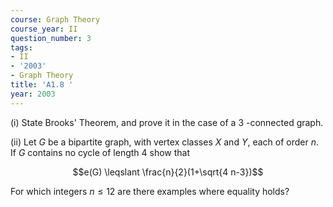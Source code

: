 ```yaml
---
course: Graph Theory
course_year: II
question_number: 3
tags:
- II
- '2003'
- Graph Theory
title: 'A1.8 '
year: 2003
---
```



(i) State Brooks' Theorem, and prove it in the case of a 3 -connected graph.

(ii) Let $G$ be a bipartite graph, with vertex classes $X$ and $Y$, each of order $n$. If $G$ contains no cycle of length 4 show that

$$e(G) \leqslant \frac{n}{2}(1+\sqrt{4 n-3})$$

For which integers $n \leq 12$ are there examples where equality holds?